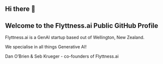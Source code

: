 ## Hi there 👋

## Welcome to the Flyttness.ai Public GitHub Profile

Flyttness.ai is a GenAI startup based out of Wellington, New Zealand.

We specialise in all things Generative AI!

Dan O’Brien & Seb Krueger - co-founders of Flyttness.ai
